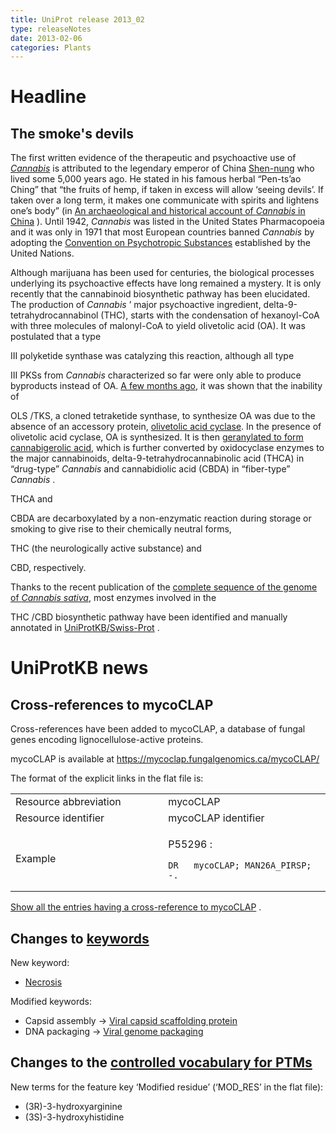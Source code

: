 ```yaml
---
title: UniProt release 2013_02
type: releaseNotes
date: 2013-02-06
categories: Plants
---
```


# Headline

## The smoke's devils

The first written evidence of the therapeutic and psychoactive use of [_Cannabis_](http://www.uniprot.org/taxonomy/3483 "marijuana") is attributed to the legendary emperor of China [Shen-nung](http://en.wikipedia.org/wiki/Shennong) who lived some 5,000 years ago. He stated in his famous herbal “Pen-ts’ao Ching” that “the fruits of hemp, if taken in excess will allow ‘seeing devils’. If taken over a long term, it makes one communicate with spirits and lightens one’s body” (in [An archaeological and historical account of _Cannabis_ in China](http://link.springer.com/article/10.1007%2FBF02862859?LI=true#page-1) ). Until 1942, _Cannabis_ was listed in the United States Pharmacopoeia and it was only in 1971 that most European countries banned _Cannabis_ by adopting the [Convention on Psychotropic Substances](http://www.unodc.org/pdf/convention_1971_en.pdf) established by the United Nations.

Although marijuana has been used for centuries, the biological processes underlying its psychoactive effects have long remained a mystery. It is only recently that the cannabinoid biosynthetic pathway has been elucidated. The production of _Cannabis_ ’ major psychoactive ingredient, delta-9-tetrahydrocannabinol (THC), starts with the condensation of hexanoyl-CoA with three molecules of malonyl-CoA to yield olivetolic acid (OA). It was postulated that a type

III polyketide synthase was catalyzing this reaction, although all type

III PKSs from _Cannabis_ characterized so far were only able to produce byproducts instead of OA. [A few months ago](http://www.ncbi.nlm.nih.gov/pubmed/22802619), it was shown that the inability of

OLS /TKS, a cloned tetraketide synthase, to synthesize OA was due to the absence of an accessory protein, [olivetolic acid cyclase](http://www.uniprot.org/uniprotkb?query=I6WU39). In the presence of olivetolic acid cyclase, OA is synthesized. It is then [geranylated to form cannabigerolic acid](http://www.ncbi.nlm.nih.gov/core/lw/2.0/html/tileshop_pmc/tileshop_pmc_inline.html?title=Click%20on%20image%20to%20zoom&p=PMC3&id=3411943_pnas.1200330109fig01.jpg "CBGA"), which is further converted by oxidocyclase enzymes to the major cannabinoids, delta-9-tetrahydrocannabinolic acid (THCA) in “drug-type” _Cannabis_ and cannabidiolic acid (CBDA) in “fiber-type” _Cannabis_ .

THCA and

CBDA are decarboxylated by a non-enzymatic reaction during storage or smoking to give rise to their chemically neutral forms,

THC (the neurologically active substance) and

CBD, respectively.

Thanks to the recent publication of the [complete sequence of the genome of _Cannabis sativa_](http://www.ncbi.nlm.nih.gov/pubmed/22014239), most enzymes involved in the

THC /CBD biosynthetic pathway have been identified and manually annotated in [UniProtKB/Swiss-Prot](http://www.uniprot.org/uniprotkb?query=Q8GTB6+OR+Q33DQ2+OR+A6P6V9+OR+B1Q2B6+OR+I6WU39) .

# UniProtKB news

## Cross-references to mycoCLAP

Cross-references have been added to mycoCLAP, a database of fungal genes encoding lignocellulose-active proteins.

mycoCLAP is available at <https://mycoclap.fungalgenomics.ca/mycoCLAP/>

The format of the explicit links in the flat file is:

<table><colgroup><col style="width: 48%" /><col style="width: 51%" /></colgroup><tbody><tr class="odd"><td>Resource abbreviation</td><td>mycoCLAP</td></tr><tr class="even"><td>Resource identifier</td><td>mycoCLAP identifier</td></tr><tr class="odd"><td>Example</td><td><p>P55296 :</p><pre><code>DR   mycoCLAP; MAN26A_PIRSP; -.</code></pre></td></tr></tbody></table>

[Show all the entries having a cross-reference to mycoCLAP](http://www.uniprot.org/uniprotkb?query=database%3Amycoclap&sort=score) .

## Changes to [keywords](https://ftp.uniprot.org/pub/databases/uniprot/current_release/knowledgebase/complete/docs/keywlist)

New keyword:

- [Necrosis](http://www.uniprot.org/keywords/KW-1210)

Modified keywords:

- Capsid assembly -&gt; [Viral capsid scaffolding protein](http://www.uniprot.org/keywords/KW-0118)
- DNA packaging -&gt; [Viral genome packaging](http://www.uniprot.org/keywords/KW-0231)

## Changes to the [controlled vocabulary for PTMs](https://ftp.uniprot.org/pub/databases/uniprot/current_release/knowledgebase/complete/docs/ptmlist)

New terms for the feature key ‘Modified residue’ (‘MOD_RES’ in the flat file):

- (3R)-3-hydroxyarginine
- (3S)-3-hydroxyhistidine

